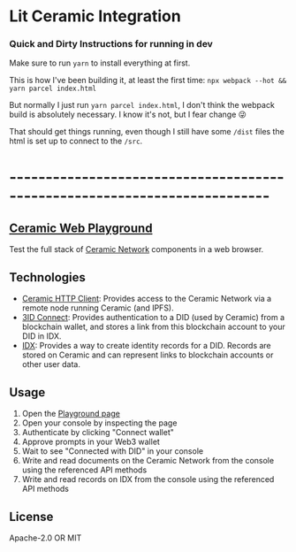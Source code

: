 # Lit Ceramic Integration

### Quick and Dirty Instructions for running in dev

Make sure to run `yarn` to install everything at first.

This is how I've been building it, at least the first time: `npx webpack --hot && yarn parcel index.html`

But normally I just run `yarn parcel index.html`, I don't think the webpack build is absolutely necessary. I know it's not, but I fear change 😜

That should get things running, even though I still have some `/dist` files the html is set up to connect to the `/src`.

# --------------------------------------------------------------------------

## [Ceramic Web Playground](https://ceramicstudio.github.io/web-playground/)

Test the full stack of [Ceramic Network](https://ceramic.network/) components in a web browser.

## Technologies

- [Ceramic HTTP Client](https://developers.ceramic.network/reference/javascript/clients/#http-client): Provides access to the Ceramic Network via a remote node running Ceramic (and IPFS).
- [3ID Connect](https://developers.ceramic.network/build/authentication/#did-provider-or-wallet): Provides authentication to a DID (used by Ceramic) from a blockchain wallet, and stores a link from this blockchain account to your DID in IDX.
- [IDX](https://idx.xyz/): Provides a way to create identity records for a DID. Records are stored on Ceramic and can represent links to blockchain accounts or other user data.

## Usage

1. Open the [Playground page](https://ceramicstudio.github.io/web-playground/)
1. Open your console by inspecting the page
1. Authenticate by clicking "Connect wallet"
1. Approve prompts in your Web3 wallet
1. Wait to see "Connected with DID" in your console
1. Write and read documents on the Ceramic Network from the console using the referenced API methods
1. Write and read records on IDX from the console using the referenced API methods

## License

Apache-2.0 OR MIT
